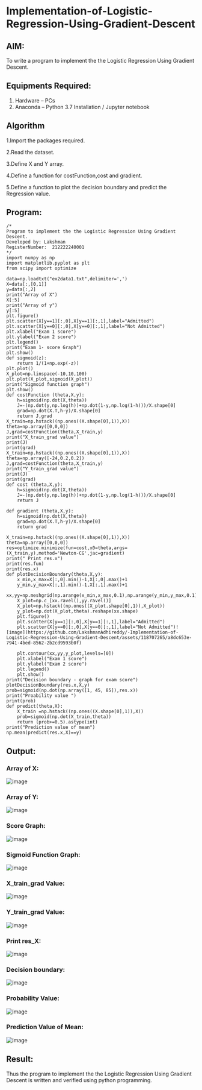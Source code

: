 # Implementation-of-Logistic-Regression-Using-Gradient-Descent

## AIM:
To write a program to implement the the Logistic Regression Using Gradient Descent.

## Equipments Required:
1. Hardware – PCs
2. Anaconda – Python 3.7 Installation / Jupyter notebook

## Algorithm
1.Import the packages required.

2.Read the dataset.

3.Define X and Y array.

4.Define a function for costFunction,cost and gradient.

5.Define a function to plot the decision boundary and predict the Regression value.

## Program:
```
/*
Program to implement the the Logistic Regression Using Gradient Descent.
Developed by: Lakshman
RegisterNumber:  212222240001
*/
import numpy as np
import matplotlib.pyplot as plt
from scipy import optimize

data=np.loadtxt("ex2data1.txt",delimiter=',')
X=data[:,[0,1]]
y=data[:,2]
print("Array of X") 
X[:5]
print("Array of y") 
y[:5]
plt.figure()
plt.scatter(X[y==1][:,0],X[y==1][:,1],label="Admitted")
plt.scatter(X[y==0][:,0],X[y==0][:,1],label="Not Admitted")
plt.xlabel("Exam 1 score")
plt.ylabel("Exam 2 score")
plt.legend()
print("Exam 1- score Graph")
plt.show()
def sigmoid(z):
    return 1/(1+np.exp(-z))
plt.plot()
X_plot=np.linspace(-10,10,100)
plt.plot(X_plot,sigmoid(X_plot))
print("Sigmoid function graph")
plt.show()
def costFunction (theta,X,y):
    h=sigmoid(np.dot(X,theta))
    J=-(np.dot(y,np.log(h))+np.dot(1-y,np.log(1-h)))/X.shape[0]
    grad=np.dot(X.T,h-y)/X.shape[0]
    return J,grad
X_train=np.hstack((np.ones((X.shape[0],1)),X))
theta=np.array([0,0,0])
J,grad=costFunction(theta,X_train,y)
print("X_train_grad value")
print(J)
print(grad)
X_train=np.hstack((np.ones((X.shape[0],1)),X))
theta=np.array([-24,0.2,0.2])
J,grad=costFunction(theta,X_train,y)
print("Y_train_grad value")
print(J)
print(grad)
def cost (theta,X,y):
    h=sigmoid(np.dot(X,theta))
    J=-(np.dot(y,np.log(h))+np.dot(1-y,np.log(1-h)))/X.shape[0]
    return J

def gradient (theta,X,y):
    h=sigmoid(np.dot(X,theta))
    grad=np.dot(X.T,h-y)/X.shape[0]
    return grad 
   
X_train=np.hstack((np.ones((X.shape[0],1)),X))
theta=np.array([0,0,0])
res=optimize.minimize(fun=cost,x0=theta,args=(X_train,y),method='Newton-CG',jac=gradient)
print(" Print res.x")
print(res.fun)
print(res.x)   
def plotDecisionBoundary(theta,X,y):
    x_min,x_max=X[:,0].min()-1,X[:,0].max()+1
    y_min,y_max=X[:,1].min()-1,X[:,1].max()+1
    xx,yy=np.meshgrid(np.arange(x_min,x_max,0.1),np.arange(y_min,y_max,0.1))
    X_plot=np.c_[xx.ravel(),yy.ravel()]
    X_plot=np.hstack((np.ones((X_plot.shape[0],1)),X_plot))
    y_plot=np.dot(X_plot,theta).reshape(xx.shape)
    plt.figure()
    plt.scatter(X[y==1][:,0],X[y==1][:,1],label="Admitted")
    plt.scatter(X[y==0][:,0],X[y==0][:,1],label="Not Admitted")![image](https://github.com/LakshmanAdhireddy/-Implementation-of-Logistic-Regression-Using-Gradient-Descent/assets/118707265/a8dc653e-7941-4bed-8562-2b2cd9593b0f)

    plt.contour(xx,yy,y_plot,levels=[0])
    plt.xlabel("Exam 1 score")
    plt.ylabel("Exam 2 score")
    plt.legend()
    plt.show()  
print("Decision boundary - graph for exam score")
plotDecisionBoundary(res.x,X,y)
prob=sigmoid(np.dot(np.array([1, 45, 85]),res.x))
print("Proability value ")
print(prob)
def predict(theta,X):
    X_train =np.hstack((np.ones((X.shape[0],1)),X))
    prob=sigmoid(np.dot(X_train,theta))
    return (prob>=0.5).astype(int)
print("Prediction value of mean")
np.mean(predict(res.x,X)==y)
```
## Output:
### Array of X:
![image](https://github.com/LakshmanAdhireddy/-Implementation-of-Logistic-Regression-Using-Gradient-Descent/assets/118707265/1fffbbdc-9ce6-450e-8f65-81f7575a3000)

### Array of Y:
![image](https://github.com/LakshmanAdhireddy/-Implementation-of-Logistic-Regression-Using-Gradient-Descent/assets/118707265/b1e4fa82-626b-4bab-a35d-436e559d522f)

### Score Graph:
![image](https://github.com/LakshmanAdhireddy/-Implementation-of-Logistic-Regression-Using-Gradient-Descent/assets/118707265/8a5ee75c-1091-4926-8a45-bd9c5bd3505e)

### Sigmoid Function Graph:
![image](https://github.com/LakshmanAdhireddy/-Implementation-of-Logistic-Regression-Using-Gradient-Descent/assets/118707265/c5bb062d-a9b8-486c-a561-9177f270a707)

### X_train_grad Value:
![image](https://github.com/LakshmanAdhireddy/-Implementation-of-Logistic-Regression-Using-Gradient-Descent/assets/118707265/b538a87e-9210-40ea-be65-d6fbdb016ae0)

### Y_train_grad Value:
![image](https://github.com/LakshmanAdhireddy/-Implementation-of-Logistic-Regression-Using-Gradient-Descent/assets/118707265/4cc8c9fa-79f1-4373-b7dc-c7962a1773cb)

### Print res_X:
![image](https://github.com/LakshmanAdhireddy/-Implementation-of-Logistic-Regression-Using-Gradient-Descent/assets/118707265/c4f37bf3-4886-4548-87ad-8622e79a69dd)

### Decision boundary:
![image](https://github.com/LakshmanAdhireddy/-Implementation-of-Logistic-Regression-Using-Gradient-Descent/assets/118707265/6e12c807-1878-46d5-a3e0-e6c2ec45e58c)

### Probability Value:
![image](https://github.com/LakshmanAdhireddy/-Implementation-of-Logistic-Regression-Using-Gradient-Descent/assets/118707265/70767cf2-cc32-46ba-815e-1b0044c95387)

### Prediction Value of Mean:
![image](https://github.com/LakshmanAdhireddy/-Implementation-of-Logistic-Regression-Using-Gradient-Descent/assets/118707265/869498e4-ef82-4fda-9c8a-396da1754d6f)

## Result:
Thus the program to implement the the Logistic Regression Using Gradient Descent is written and verified using python programming.

